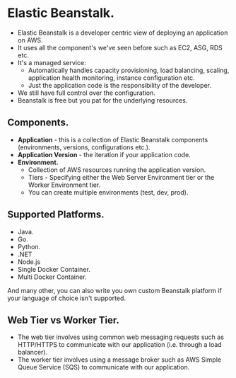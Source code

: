 # **Elastic Beanstalk.**

* Elastic Beanstalk is a developer centric view of deploying an application on AWS.
* It uses all the component's we've seen before such as EC2, ASG, RDS etc.
* It's a managed service:
    * Automatically handles capacity provisioning, load balancing, scaling, application health monitoring, instance configuration etc.
    * Just the application code is the responsibility of the developer.
* We still have full control over the configuration.
* Beanstalk is free but you pat for the underlying resources.

## **Components.**

* **Application** - this is a collection of Elastic Beanstalk components (environments, versions, configurations etc.).
* **Application Version** - the iteration if your application code.
* **Environment.**
    * Collection of AWS resources running the application version.
    * Tiers - Specifying either the Web Server Environment tier or the Worker Environment tier.
    * You can create multiple environments (test, dev, prod).

## **Supported Platforms.**

* Java.
* Go.
* Python.
* .NET
* Node.js
* Single Docker Container.
* Multi Docker Container.

And many other, you can also write you own custom Beanstalk platform if your language of choice isn't supported.

## **Web Tier vs Worker Tier.**

* The web tier involves using common web messaging requests such as HTTP/HTTPS to communicate with our application (i.e. through a load balancer).
* The worker tier involves using a message broker such as AWS Simple Queue Service (SQS) to communicate with our application.